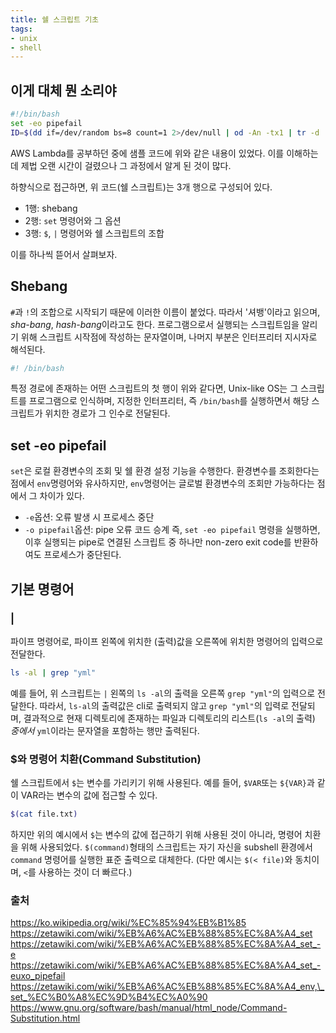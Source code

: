```yaml
---
title: 쉘 스크립트 기초
tags:
- unix
- shell
---
```


## 이게 대체 뭔 소리야
```bash
#!/bin/bash
set -eo pipefail
ID=$(dd if=/dev/random bs=8 count=1 2>/dev/null | od -An -tx1 | tr -d ' \t\n')
```
AWS Lambda를 공부하던 중에 샘플 코드에 위와 같은 내용이 있었다.
이를 이해하는 데 제법 오랜 시간이 걸렸으나 그 과정에서 알게 된 것이 많다.

하향식으로 접근하면, 위 코드(쉘 스크립트)는 3개 행으로 구성되어 있다.
- 1행: shebang
- 2행: `set` 명령어와 그 옵션
- 3행: `$`, `|` 명령어와 쉘 스크립트의 조합

이를 하나씩 뜯어서 살펴보자.

## Shebang
`#`과 `!`의 조합으로 시작되기 때문에 이러한 이름이 붙었다. 
따라서 '셔뱅'이라고 읽으며, *sha-bang*, *hash-bang*이라고도 한다. 프로그램으로서 실행되는 스크립트임을 알리기 위해 스크립트 시작점에 작성하는 문자열이며, 나머지 부분은 인터프리터 지시자로 해석된다.
```bash
#! /bin/bash
```
특정 경로에 존재하는 어떤 스크립트의 첫 행이 위와 같다면, Unix-like OS는 그 스크립트를 프로그램으로 인식하며, 지정한 인터프리터, 즉 `/bin/bash`를 실행하면서 해당 스크립트가 위치한 경로가 그 인수로 전달된다.

## set -eo pipefail
`set`은 로컬 환경변수의 조회 및 쉘 환경 설정 기능을 수행한다. 환경변수를 조회한다는 점에서 `env`명령어와 유사하지만, `env`명령어는 글로벌 환경변수의 조회만 가능하다는 점에서 그 차이가 있다.
- `-e`옵션: 오류 발생 시 프로세스 중단
- `-o pipefail`옵션: pipe 오류 코드 승계
즉, `set -eo pipefail` 명령을 실행하면, 이후 실행되는 pipe로 연결된 스크립트 중 하나만 non-zero exit code를 반환하여도 프로세스가 중단된다. 

## 기본 명령어
### |
파이프 명령어로, 파이프 왼쪽에 위치한 (출력)값을 오른쪽에 위치한 명령어의 입력으로 전달한다.
```bash
ls -al | grep "yml"
```
예를 들어, 위 스크립트는 `|` 왼쪽의 `ls -al`의 출력을 오른쪽 `grep "yml"`의 입력으로 전달한다. 
따라서, `ls-al`의 출력값은 cli로 출력되지 않고 `grep "yml"`의 입력로 전달되며, 결과적으로 현재 디렉토리에 존재하는 파일과 디렉토리의 리스트(`ls -al`의 출력) *중에서* `yml`이라는 문자열을 포함하는 행만 출력된다.

### $와 명령어 치환(Command Substitution)
쉘 스크립트에서 `$`는 변수를 가리키기 위해 사용된다. 예를 들어, `$VAR`또는 `${VAR}`과 같이 VAR라는 변수의 값에 접근할 수 있다.
```bash
$(cat file.txt)
```
하지만 위의 예시에서 `$`는 변수의 값에 접근하기 위해 사용된 것이 아니라, 명령어 치환을 위해 사용되었다. `$(command)`형태의 스크립트는 자기 자신을 subshell 환경에서 `command` 명령어를 실행한 표준 출력으로 대체한다.
(다만 예시는 `$(< file)`와 동치이며, `<`를 사용하는 것이 더 빠르다.)



### 출처
https://ko.wikipedia.org/wiki/%EC%85%94%EB%B1%85
https://zetawiki.com/wiki/%EB%A6%AC%EB%88%85%EC%8A%A4_set
https://zetawiki.com/wiki/%EB%A6%AC%EB%88%85%EC%8A%A4_set_-e
https://zetawiki.com/wiki/%EB%A6%AC%EB%88%85%EC%8A%A4_set_-euxo_pipefail
https://zetawiki.com/wiki/%EB%A6%AC%EB%88%85%EC%8A%A4_env,\_set_%EC%B0%A8%EC%9D%B4%EC%A0%90
https://www.gnu.org/software/bash/manual/html_node/Command-Substitution.html

